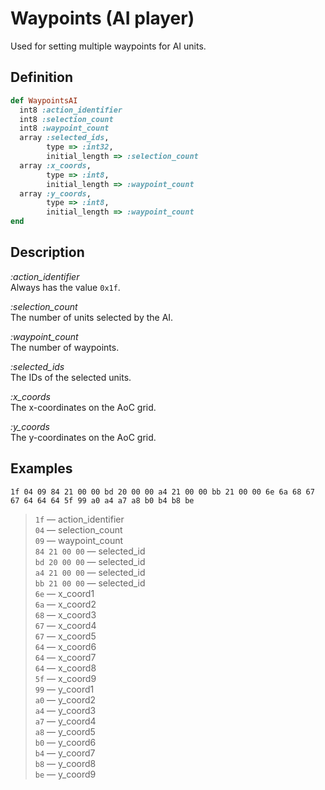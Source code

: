 # Waypoints (AI player)

Used for setting multiple waypoints for AI units.

## Definition

```ruby
def WaypointsAI
  int8 :action_identifier
  int8 :selection_count
  int8 :waypoint_count
  array :selected_ids,
        type => :int32,
        initial_length => :selection_count
  array :x_coords,
        type => :int8,
        initial_length => :waypoint_count
  array :y_coords,
        type => :int8,
        initial_length => :waypoint_count
end
```

## Description

*:action_identifier*  
Always has the value `0x1f`.

*:selection_count*  
The number of units selected by the AI.

*:waypoint_count*  
The number of waypoints.

*:selected_ids*  
The IDs of the selected units.

*:x_coords*  
The x-coordinates on the AoC grid.

*:y_coords*  
The y-coordinates on the AoC grid.

## Examples

`1f 04 09 84 21 00 00 bd 20 00 00 a4 21 00 00 bb 21 00 00 6e 6a 68 67 67 64 64 64 5f 99 a0 a4 a7 a8 b0 b4 b8 be`

>`1f` &mdash; action_identifier  
>`04` &mdash; selection_count  
>`09` &mdash; waypoint_count    
>`84 21 00 00` &mdash; selected_id    
>`bd 20 00 00` &mdash; selected_id    
>`a4 21 00 00` &mdash; selected_id    
>`bb 21 00 00` &mdash; selected_id    
>`6e` &mdash; x_coord1  
>`6a` &mdash; x_coord2  
>`68` &mdash; x_coord3  
>`67` &mdash; x_coord4  
>`67` &mdash; x_coord5  
>`64` &mdash; x_coord6  
>`64` &mdash; x_coord7  
>`64` &mdash; x_coord8  
>`5f` &mdash; x_coord9  
>`99` &mdash; y_coord1  
>`a0` &mdash; y_coord2  
>`a4` &mdash; y_coord3  
>`a7` &mdash; y_coord4  
>`a8` &mdash; y_coord5  
>`b0` &mdash; y_coord6  
>`b4` &mdash; y_coord7  
>`b8` &mdash; y_coord8  
>`be` &mdash; y_coord9

